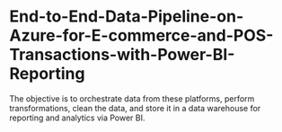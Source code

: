 # End-to-End-Data-Pipeline-on-Azure-for-E-commerce-and-POS-Transactions-with-Power-BI-Reporting
The objective is to orchestrate data from these platforms, perform transformations, clean the data, and store it in a data warehouse for reporting and analytics via Power BI.
